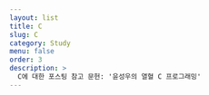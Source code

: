 ```yaml
---
layout: list
title: C
slug: C
category: Study
menu: false
order: 3
description: >
  C에 대한 포스팅 참고 문헌: '윤성우의 열혈 C 프로그래밍'
---
```

